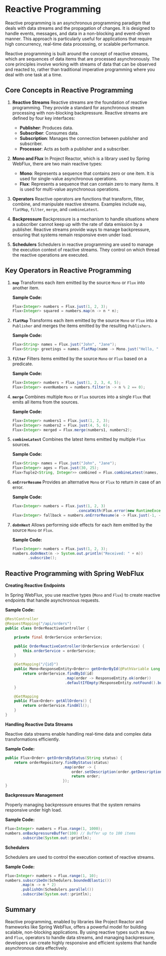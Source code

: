 # Reactive Programming

Reactive programming is an asynchronous programming paradigm that deals with data streams and the propagation of changes. It is designed to handle events, messages, and data in a non-blocking and event-driven manner. This approach is particularly useful for applications that require high concurrency, real-time data processing, or scalable performance.

Reactive programming is built around the concept of reactive streams, which are sequences of data items that are processed asynchronously. The core principles involve working with streams of data that can be observed and reacted to, rather than traditional imperative programming where you deal with one task at a time.

## Core Concepts in Reactive Programming

1. **Reactive Streams**
   Reactive streams are the foundation of reactive programming. They provide a standard for asynchronous stream processing with non-blocking backpressure. Reactive streams are defined by four key interfaces:
   - **Publisher**: Produces data.
   - **Subscriber**: Consumes data.
   - **Subscription**: Manages the connection between publisher and subscriber.
   - **Processor**: Acts as both a publisher and a subscriber.

2. **Mono and Flux**
   In Project Reactor, which is a library used by Spring WebFlux, there are two main reactive types:
   - **Mono**: Represents a sequence that contains zero or one item. It is used for single-value asynchronous operations.
   - **Flux**: Represents a sequence that can contain zero to many items. It is used for multi-value asynchronous operations.

3. **Operators**
   Reactive operators are functions that transform, filter, combine, and manipulate reactive streams. Examples include `map`, `flatMap`, `filter`, `merge`, and `combineLatest`.

4. **Backpressure**
   Backpressure is a mechanism to handle situations where a subscriber cannot keep up with the rate of data emission by a publisher. Reactive streams provide ways to manage backpressure, ensuring that systems remain responsive even under load.

5. **Schedulers**
   Schedulers in reactive programming are used to manage the execution context of reactive streams. They control on which thread the reactive operations are executed.

## Key Operators in Reactive Programming

1. **`map`**
   Transforms each item emitted by the source `Mono` or `Flux` into another item.

   **Sample Code:**
   ```java
   Flux<Integer> numbers = Flux.just(1, 2, 3);
   Flux<Integer> squared = numbers.map(n -> n * n);
   ```

2. **`flatMap`**
   Transforms each item emitted by the source `Mono` or `Flux` into a `Publisher` and merges the items emitted by the resulting `Publishers`.

   **Sample Code:**
   ```java
   Flux<String> names = Flux.just("John", "Jane");
   Flux<String> greetings = names.flatMap(name -> Mono.just("Hello, " + name));
   ```

3. **`filter`**
   Filters items emitted by the source `Mono` or `Flux` based on a predicate.

   **Sample Code:**
   ```java
   Flux<Integer> numbers = Flux.just(1, 2, 3, 4, 5);
   Flux<Integer> evenNumbers = numbers.filter(n -> n % 2 == 0);
   ```

4. **`merge`**
   Combines multiple `Mono` or `Flux` sources into a single `Flux` that emits all items from the sources.

   **Sample Code:**
   ```java
   Flux<Integer> numbers1 = Flux.just(1, 2, 3);
   Flux<Integer> numbers2 = Flux.just(4, 5, 6);
   Flux<Integer> merged = Flux.merge(numbers1, numbers2);
   ```

5. **`combineLatest`**
   Combines the latest items emitted by multiple `Flux` sources.

   **Sample Code:**
   ```java
   Flux<String> names = Flux.just("John", "Jane");
   Flux<Integer> ages = Flux.just(30, 25);
   Flux<Tuple2<String, Integer>> combined = Flux.combineLatest(names, ages, Tuple2::new);
   ```

6. **`onErrorResume`**
   Provides an alternative `Mono` or `Flux` to return in case of an error.

   **Sample Code:**
   ```java
   Flux<Integer> numbers = Flux.just(1, 2, 3)
                                .concatWith(Flux.error(new RuntimeException("Error!")));
   Flux<Integer> fallback = numbers.onErrorResume(e -> Flux.just(-1, -2, -3));
   ```

7. **`doOnNext`**
   Allows performing side effects for each item emitted by the source `Mono` or `Flux`.

   **Sample Code:**
   ```java
   Flux<Integer> numbers = Flux.just(1, 2, 3);
   numbers.doOnNext(n -> System.out.println("Received: " + n))
          .subscribe();
   ```

## Reactive Programming with Spring WebFlux

**Creating Reactive Endpoints**

In Spring WebFlux, you use reactive types (`Mono` and `Flux`) to create reactive endpoints that handle asynchronous requests.

**Sample Code:**
```java
@RestController
@RequestMapping("/api/orders")
public class OrderReactiveController {

    private final OrderService orderService;

    public OrderReactiveController(OrderService orderService) {
        this.orderService = orderService;
    }

    @GetMapping("/{id}")
    public Mono<ResponseEntity<Order>> getOrderById(@PathVariable Long id) {
        return orderService.findById(id)
                           .map(order -> ResponseEntity.ok(order))
                           .defaultIfEmpty(ResponseEntity.notFound().build());
    }

    @GetMapping
    public Flux<Order> getAllOrders() {
        return orderService.findAll();
    }
}
```

**Handling Reactive Data Streams**

Reactive data streams enable handling real-time data and complex data transformations efficiently.

**Sample Code:**
```java
public Flux<Order> getOrdersByStatus(String status) {
    return orderRepository.findByStatus(status)
                          .map(order -> {
                              order.setDescription(order.getDescription().toUpperCase());
                              return order;
                          });
}
```

**Backpressure Management**

Properly managing backpressure ensures that the system remains responsive under high load.

**Sample Code:**
```java
Flux<Integer> numbers = Flux.range(1, 1000);
numbers.onBackpressureBuffer(100) // Buffer up to 100 items
       .subscribe(System.out::println);
```

**Schedulers**

Schedulers are used to control the execution context of reactive streams.

**Sample Code:**
```java
Flux<Integer> numbers = Flux.range(1, 10);
numbers.subscribeOn(Schedulers.boundedElastic())
       .map(n -> n * 2)
       .publishOn(Schedulers.parallel())
       .subscribe(System.out::println);
```

## Summary

Reactive programming, enabled by libraries like Project Reactor and frameworks like Spring WebFlux, offers a powerful model for building scalable, non-blocking applications. By using reactive types such as `Mono` and `Flux`, operators to handle data streams, and managing backpressure, developers can create highly responsive and efficient systems that handle asynchronous data effectively.